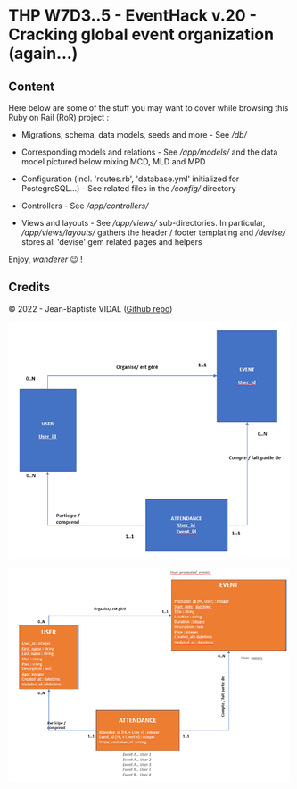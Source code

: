 # THP W7D3..5 - EventHack v.20 - Cracking global event organization (again...)

## Content

Here below are some of the stuff you may want to cover while browsing this Ruby on Rail (RoR) project :

* Migrations, schema, data models, seeds and more - See _/db/_

* Corresponding models and relations - See _/app/models/_ and the data model pictured below mixing MCD, MLD and MPD

* Configuration (incl. 'routes.rb', 'database.yml' initialized for PostegreSQL...) - See related files in the _/config/_ directory

* Controllers - See _/app/controllers/_

* Views and layouts - See _/app/views/_ sub-directories. In particular, _/app/views/layouts/_ gathers the header / footer templating and _/devise/_ stores all 'devise' gem related pages and helpers

Enjoy, _wanderer_ :wink: !

## Credits
&copy; 2022 - Jean-Baptiste VIDAL ([Github repo](https://github.com/GibbZ-78))


![EventHack data model 1/2 (JPEG)](db/MCD.png?raw=true "EventHack conceptual data model")

![EventHack data model 2/2 (JPEG)](db/MLD.png?raw=true "EventHack logical data model")